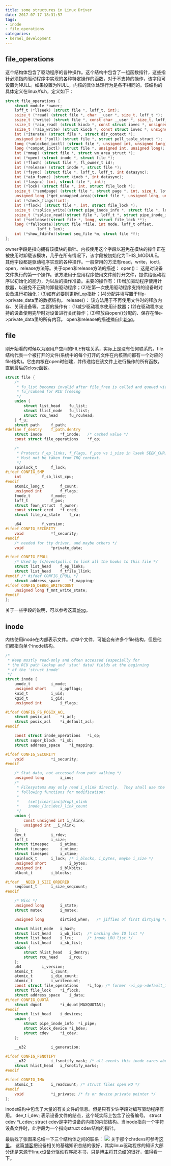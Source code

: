 ```yaml
---
title: some structures in Linux Driver
date: 2017-07-17 18:31:57
tags:
- inode
- file_operations
categories:
- kernel_development
---
```


## file_operations
这个结构体包含了驱动程序的各种操作。这个结构中包含了一组函数指针，这些指针必须指向驱动程序中实现的各种特定操作的函数，对于不支持的操作，该字段可设置为NULL。如果设置为NULL，内核的具体处理行为是各不相同的。该结构的具体定义在linux/fs.h，定义如下：
<!-- more -->
```c
struct file_operations {
	struct module *owner;
	loff_t (*llseek) (struct file *, loff_t, int);
	ssize_t (*read) (struct file *, char __user *, size_t, loff_t *);
	ssize_t (*write) (struct file *, const char __user *, size_t, loff_t *);
	ssize_t (*aio_read) (struct kiocb *, const struct iovec *, unsigned long, loff_t);
	ssize_t (*aio_write) (struct kiocb *, const struct iovec *, unsigned long, loff_t);
	int (*iterate) (struct file *, struct dir_context *);
	unsigned int (*poll) (struct file *, struct poll_table_struct *);
	long (*unlocked_ioctl) (struct file *, unsigned int, unsigned long);
	long (*compat_ioctl) (struct file *, unsigned int, unsigned long);
	int (*mmap) (struct file *, struct vm_area_struct *);
	int (*open) (struct inode *, struct file *);
	int (*flush) (struct file *, fl_owner_t id);
	int (*release) (struct inode *, struct file *);
	int (*fsync) (struct file *, loff_t, loff_t, int datasync);
	int (*aio_fsync) (struct kiocb *, int datasync);
	int (*fasync) (int, struct file *, int);
	int (*lock) (struct file *, int, struct file_lock *);
	ssize_t (*sendpage) (struct file *, struct page *, int, size_t, loff_t *, int);
	unsigned long (*get_unmapped_area)(struct file *, unsigned long, unsigned long, unsigned long, unsigned long);
	int (*check_flags)(int);
	int (*flock) (struct file *, int, struct file_lock *);
	ssize_t (*splice_write)(struct pipe_inode_info *, struct file *, loff_t *, size_t, unsigned int);
	ssize_t (*splice_read)(struct file *, loff_t *, struct pipe_inode_info *, size_t, unsigned int);
	int (*setlease)(struct file *, long, struct file_lock **);
	long (*fallocate)(struct file *file, int mode, loff_t offset,
			  loff_t len);
	int (*show_fdinfo)(struct seq_file *m, struct file *f);
};
```
owner字段是指向拥有该模块的指针。内核使用这个字段以避免在模块的操作正在被使用时卸载该模块，几乎在所有情况下，该字段被初始化为THIS_MODULE。其他字段都是驱动程序实现的各种操作。一般常用的方法有read，write，ioctl，open，release方法等。关于open和release方法的描述：
open()：
这是对设备文件执行的第一个操作。该方法用于应用程序使用文件前打开文件，提供给驱动程序以初始化的能力，为以后的操作准备。主要的操作有：(1)增加驱动程序使用计数器，以避免不正确的卸载驱动程序；(2)在第一次使用驱动程序支持的设备时对设备进行初始化；(3)如有必要则更新f_op指针；(4)分配并填写置于filp->private_data里的数据结构。
release()：
该方法用于不再使用文件时的释放内存、关闭设备等。主要的操作有：(1)减少驱动程序使用计数器；(2)在驱动程序支持的设备使用完毕时对设备进行关闭操作；(3)释放由open()分配的、保存在file->private_data里的所有内容。
open和release的描述摘自此[blog](http://blog.csdn.net/LDan508/article/details/50547713?locationNum=2&fps=1)。

## file
刚开始看的时候以为跟用户空间的FILE有啥关系，实际上是没有任何联系的。file结构代表一个被打开的文件(系统中的每个打开的文件在内核空间都有一个对应的file结构)。它由内核在open时创建，并传递给在该文件上进行操作的所有函数，直到最后的close函数。
```c
struct file {
	/*
	 * fu_list becomes invalid after file_free is called and queued via
	 * fu_rcuhead for RCU freeing
	 */
	union {
		struct list_head	fu_list;
		struct llist_node	fu_llist;
		struct rcu_head 	fu_rcuhead;
	} f_u;
	struct path		f_path;
#define f_dentry	f_path.dentry
	struct inode		*f_inode;	/* cached value */
	const struct file_operations	*f_op;

	/*
	 * Protects f_ep_links, f_flags, f_pos vs i_size in lseek SEEK_CUR.
	 * Must not be taken from IRQ context.
	 */
	spinlock_t		f_lock;
#ifdef CONFIG_SMP
	int			f_sb_list_cpu;
#endif
	atomic_long_t		f_count;
	unsigned int 		f_flags;
	fmode_t			f_mode;
	loff_t			f_pos;
	struct fown_struct	f_owner;
	const struct cred	*f_cred;
	struct file_ra_state	f_ra;

	u64			f_version;
#ifdef CONFIG_SECURITY
	void			*f_security;
#endif
	/* needed for tty driver, and maybe others */
	void			*private_data;

#ifdef CONFIG_EPOLL
	/* Used by fs/eventpoll.c to link all the hooks to this file */
	struct list_head	f_ep_links;
	struct list_head	f_tfile_llink;
#endif /* #ifdef CONFIG_EPOLL */
	struct address_space	*f_mapping;
#ifdef CONFIG_DEBUG_WRITECOUNT
	unsigned long f_mnt_write_state;
#endif
};
```
关于一些字段的说明，可以参考这篇[blog](http://blog.sina.com.cn/s/blog_7943319e01018m3w.html)。

## inode
内核使用inode在内部表示文件。对单个文件，可能会有许多个file结构，但是他们都指向单个inode结构。
```c
/*
 * Keep mostly read-only and often accessed (especially for
 * the RCU path lookup and 'stat' data) fields at the beginning
 * of the 'struct inode'
 */
struct inode {
	umode_t			i_mode;
	unsigned short		i_opflags;
	kuid_t			i_uid;
	kgid_t			i_gid;
	unsigned int		i_flags;

#ifdef CONFIG_FS_POSIX_ACL
	struct posix_acl	*i_acl;
	struct posix_acl	*i_default_acl;
#endif

	const struct inode_operations	*i_op;
	struct super_block	*i_sb;
	struct address_space	*i_mapping;

#ifdef CONFIG_SECURITY
	void			*i_security;
#endif

	/* Stat data, not accessed from path walking */
	unsigned long		i_ino;
	/*
	 * Filesystems may only read i_nlink directly.  They shall use the
	 * following functions for modification:
	 *
	 *    (set|clear|inc|drop)_nlink
	 *    inode_(inc|dec)_link_count
	 */
	union {
		const unsigned int i_nlink;
		unsigned int __i_nlink;
	};
	dev_t			i_rdev;
	loff_t			i_size;
	struct timespec		i_atime;
	struct timespec		i_mtime;
	struct timespec		i_ctime;
	spinlock_t		i_lock;	/* i_blocks, i_bytes, maybe i_size */
	unsigned short          i_bytes;
	unsigned int		i_blkbits;
	blkcnt_t		i_blocks;

#ifdef __NEED_I_SIZE_ORDERED
	seqcount_t		i_size_seqcount;
#endif

	/* Misc */
	unsigned long		i_state;
	struct mutex		i_mutex;

	unsigned long		dirtied_when;	/* jiffies of first dirtying */

	struct hlist_node	i_hash;
	struct list_head	i_wb_list;	/* backing dev IO list */
	struct list_head	i_lru;		/* inode LRU list */
	struct list_head	i_sb_list;
	union {
		struct hlist_head	i_dentry;
		struct rcu_head		i_rcu;
	};
	u64			i_version;
	atomic_t		i_count;
	atomic_t		i_dio_count;
	atomic_t		i_writecount;
	const struct file_operations	*i_fop;	/* former ->i_op->default_file_ops */
	struct file_lock	*i_flock;
	struct address_space	i_data;
#ifdef CONFIG_QUOTA
	struct dquot		*i_dquot[MAXQUOTAS];
#endif
	struct list_head	i_devices;
	union {
		struct pipe_inode_info	*i_pipe;
		struct block_device	*i_bdev;
		struct cdev		*i_cdev;
	};

	__u32			i_generation;

#ifdef CONFIG_FSNOTIFY
	__u32			i_fsnotify_mask; /* all events this inode cares about */
	struct hlist_head	i_fsnotify_marks;
#endif

#ifdef CONFIG_IMA
	atomic_t		i_readcount; /* struct files open RO */
#endif
	void			*i_private; /* fs or device private pointer */
};
```
inode结构中包含了大量的有关文件的信息。但是只有少许字段对编写驱动程序有用。
dev_t i_dev;
表示设备文件的结点，这个域实际上包含了设备编号。
struct cdev *i_cdev;
struct cdev是字符设备的内核的内部结构。当inode指向一个字符设备文件时，此字段为一个指向struct cdev结构的指针。

最后找了张图来总结一下三个结构体之间的联系：
<img src="http://of38fq57s.bkt.clouddn.com/file-inode-fops.png">
关于那个chrdevs可参考[这里](http://blog.csdn.net/zqixiao_09/article/details/50850004)。
这篇[博客](http://blog.csdn.net/zqixiao_09/article/details/50839042)把设备相关的基础知识总结的很好，其实linux驱动程序的知识大部分还是来源于linux设备分驱动程序那本书，只是博主将其总结的很好，值得看一下。
